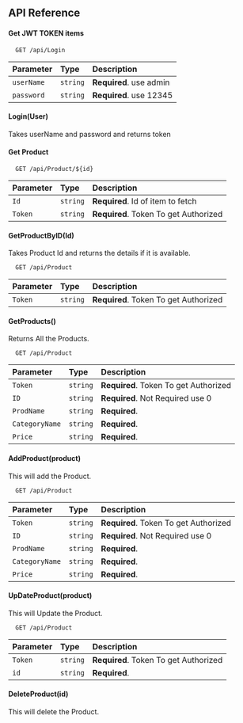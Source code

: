
## API Reference

#### Get JWT TOKEN items

```http
  GET /api/Login
```

| Parameter | Type     | Description                |
| :-------- | :------- | :------------------------- |
| `userName` | `string` | **Required**. use admin |
| `password` | `string` | **Required**. use 12345 |


#### Login(User)
Takes userName and password and returns token 

#### Get Product

```http
  GET /api/Product/${id}
```

| Parameter | Type     | Description                       |
| :-------- | :------- | :-------------------------------- |
| `Id`      | `string` | **Required**. Id of item to fetch |
| `Token`      | `string` | **Required**. Token To get Authorized |

#### GetProductByID(Id)

Takes Product Id and returns the details if it is available.



```http
  GET /api/Product
```

| Parameter | Type     | Description                       |
| :-------- | :------- | :-------------------------------- |
| `Token`      | `string` | **Required**. Token To get Authorized |

#### GetProducts()

Returns  All the Products.


```http
  GET /api/Product
```

| Parameter | Type     | Description                       |
| :-------- | :------- | :-------------------------------- |
| `Token`      | `string` | **Required**. Token To get Authorized |
| `ID`      | `string` | **Required**. Not Required use 0 |
| `ProdName`      | `string` | **Required**. |
| `CategoryName`      | `string` | **Required**. |
| `Price`      | `string` | **Required**. |

#### AddProduct(product)

This will add the Product.



```http
  GET /api/Product
```

| Parameter | Type     | Description                       |
| :-------- | :------- | :-------------------------------- |
| `Token`      | `string` | **Required**. Token To get Authorized |
| `ID`      | `string` | **Required**. Not Required use 0 |
| `ProdName`      | `string` | **Required**. |
| `CategoryName`      | `string` | **Required**. |
| `Price`      | `string` | **Required**. |

#### UpDateProduct(product)

This will Update the Product.



```http
  GET /api/Product
```

| Parameter | Type     | Description                       |
| :-------- | :------- | :-------------------------------- |
| `Token`      | `string` | **Required**. Token To get Authorized |
| `id`      | `string` | **Required**.  |

#### DeleteProduct(id)

This will delete the Product.




